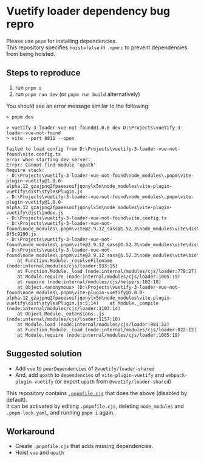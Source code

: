 # Vuetify loader dependency bug repro

Please use `pnpm` for installing dependencies.  
This repository specifies `hoist=false` in `.npmrc` to prevent dependencies from being hoisted.

## Steps to reproduce

1. run `pnpm i`
2. run `pnpm run dev` (or `pnpm run build` alternatively)

You should see an error message similar to the following:

```plaintext
> pnpm dev

> vuetify-3-loader-vue-not-found@1.0.0 dev D:\Projects\vuetify-3-loader-vue-not-found
> vite --port 8811 --open

failed to load config from D:\Projects\vuetify-3-loader-vue-not-found\vite.config.ts
error when starting dev server:
Error: Cannot find module 'upath'
Require stack:
- D:\Projects\vuetify-3-loader-vue-not-found\node_modules\.pnpm\vite-plugin-vuetify@1.0.0-alpha.12_gzajpnq2fpaeesoifjqonylx5m\node_modules\vite-plugin-vuetify\dist\stylesPlugin.js
- D:\Projects\vuetify-3-loader-vue-not-found\node_modules\.pnpm\vite-plugin-vuetify@1.0.0-alpha.12_gzajpnq2fpaeesoifjqonylx5m\node_modules\vite-plugin-vuetify\dist\index.js
- D:\Projects\vuetify-3-loader-vue-not-found\vite.config.ts
- D:\Projects\vuetify-3-loader-vue-not-found\node_modules\.pnpm\vite@2.9.12_sass@1.52.3\node_modules\vite\dist\node\chunks\dep-8f5c9290.js
- D:\Projects\vuetify-3-loader-vue-not-found\node_modules\.pnpm\vite@2.9.12_sass@1.52.3\node_modules\vite\dist\node\cli.js
- D:\Projects\vuetify-3-loader-vue-not-found\node_modules\.pnpm\vite@2.9.12_sass@1.52.3\node_modules\vite\bin\vite.js
    at Function.Module._resolveFilename (node:internal/modules/cjs/loader:933:15)
    at Function.Module._load (node:internal/modules/cjs/loader:778:27)
    at Module.require (node:internal/modules/cjs/loader:1005:19)
    at require (node:internal/modules/cjs/helpers:102:18)
    at Object.<anonymous> (D:\Projects\vuetify-3-loader-vue-not-found\node_modules\.pnpm\vite-plugin-vuetify@1.0.0-alpha.12_gzajpnq2fpaeesoifjqonylx5m\node_modules\vite-plugin-vuetify\dist\stylesPlugin.js:5:14)    at Module._compile (node:internal/modules/cjs/loader:1103:14)
    at Object.Module._extensions..js (node:internal/modules/cjs/loader:1157:10)
    at Module.load (node:internal/modules/cjs/loader:981:32)
    at Function.Module._load (node:internal/modules/cjs/loader:822:12)
    at Module.require (node:internal/modules/cjs/loader:1005:19)
```

## Suggested solution

- Add `vue` to `peerDependencies` of `@vuetify/loader-shared`
- And, add `upath` to `dependencies` of `vite-plugin-vuetify` and `webpack-plugin-vuetify` (or export `upath` from `@vuetify/loader-shared`)

This repository contains [`.pnpmfile.cjs`](https://pnpm.io/pnpmfile) that does the above (disabled by default).  
It can be activated by editing `.pnpmfile.cjs`, deleting `node_modules` and `.pnpm-lock.yaml`, and running `pnpm i` again.

## Workaround

- Create `.pnpmfile.cjs` that adds missing dependencies.
- Hoist `vue` and `upath`
